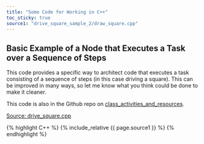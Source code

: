 ```yaml
---
title: "Some Code for Working in C++"
toc_sticky: true 
source1: "drive_square_sample_2/draw_square.cpp" 
---
```


## Basic Example of a Node that Executes a Task over a Sequence of Steps

This code provides a specific way to architect code that executes a task consisting of a sequence of steps (in this case driving a square).  This can be improved in many ways, so let me know what you think could be done to make it cleaner.

This code is also in the Github repo on [class_activities_and_resources](https://github.com/comprobo23/class_activities_and_resoures).

<a href="{{ page.source1 }}">Source: drive_square.cpp</a>

{% highlight C++ %}
{% include_relative {{ page.source1 }} %}
{% endhighlight %}
